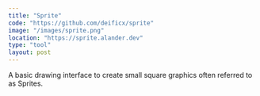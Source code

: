 ```yaml
---
title: "Sprite"
code: "https://github.com/deificx/sprite"
image: "/images/sprite.png"
location: "https://sprite.alander.dev"
type: "tool"
layout: post
---
```


A basic drawing interface to create small square graphics often referred to as Sprites.
